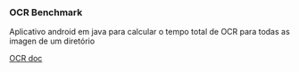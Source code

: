 ### OCR Benchmark

Aplicativo android em java para calcular o tempo total de OCR para todas as imagen de um diretório  

[OCR doc](https://developers.google.com/ml-kit/vision/text-recognition)

